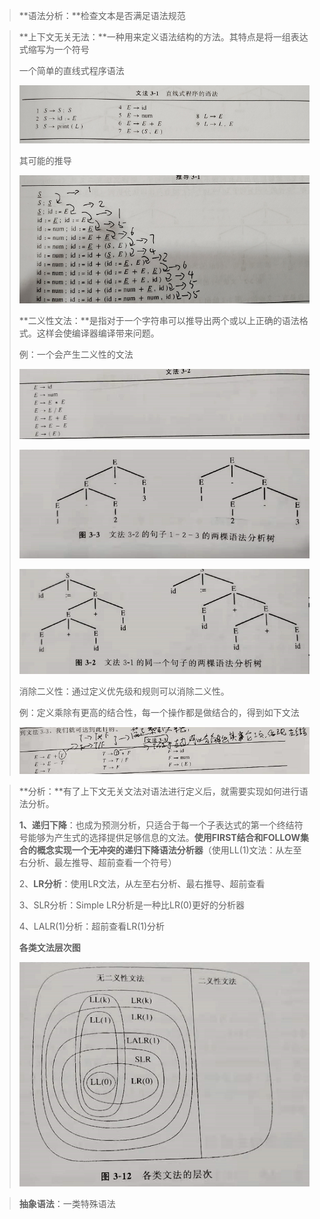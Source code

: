 > **语法分析：**检查文本是否满足语法规范

> **上下文无关无法：**一种用来定义语法结构的方法。其特点是将一组表达式缩写为一个符号
>
> 一个简单的直线式程序语法
>
> ![image-20210717110047375](image\image-20210717110047375.png)
>
> 其可能的推导
>
> ![image-20210717110145378](image\image-20210717110145378.png)
>
> **二义性文法：**是指对于一个字符串可以推导出两个或以上正确的语法格式。这样会使编译器编译带来问题。
>
> 例：一个会产生二义性的文法
>
> ![image-20210717110732266](image\image-20210717110732266.png)
>
> ![image-20210717110846077](image\image-20210717110846077.png)
>
> ![image-20210717110859333](image\image-20210717110859333.png)
>
> 消除二义性：通过定义优先级和规则可以消除二义性。
>
> 例：定义乘除有更高的结合性，每一个操作都是做结合的，得到如下文法
>
> ![image-20210717111156340](image\image-20210717111156340.png)

> **分析：**有了上下文无关文法对语法进行定义后，就需要实现如何进行语法分析。
>
> **1、递归下降**：也成为预测分析，只适合于每一个子表达式的第一个终结符号能够为产生式的选择提供足够信息的文法。**使用FIRST结合和FOLLOW集合的概念实现一个无冲突的递归下降语法分析器**（使用LL(1)文法：从左至右分析、最左推导、超前查看一个符号）
>
> 2、**LR分析**：使用LR文法，从左至右分析、最右推导、超前查看
>
> 3、SLR分析：Simple LR分析是一种比LR(0)更好的分析器
>
> 4、LALR(1)分析：超前查看LR(1)分析
>
> **各类文法层次图**
>
> ![image-20210717112423374](image\image-20210717112423374.png)

> **抽象语法**：一类特殊语法